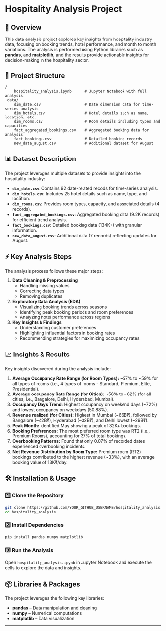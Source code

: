 # Hospitality Analysis Project



## 📌 Overview

This data analysis project explores key insights from hospitality industry data, focusing on booking trends, hotel performance, and month to month variations. The analysis is performed using Python libraries such as **pandas**, and **matplotlib**, and the results provide actionable insights for decision-making in the hospitality sector.

## 📂 Project Structure

```
/
    hospitality_analysis.ipynb      # Jupyter Notebook with full analysis
 data/
    dim_date.csv                    # Date dimension data for time-series analysis
    dim_hotels.csv                  # Hotel details such as name, location, etc.
    dim_rooms.csv                   # Room details including types and capacities
    fact_aggregated_bookings.csv    # Aggregated booking data for analysis
    fact_bookings.csv               # Detailed booking records
    new_data_august.csv             # Additional dataset for August
```

## 📊 Dataset Description

The project leverages multiple datasets to provide insights into the hospitality industry:

- **`dim_date.csv`**: Contains 92 date-related recods for time-series analysis. 
- **`dim_hotels.csv`**: Includes 25 hotel details such as name, type, and location.
- **`dim_rooms.csv`**: Provides room types, capacity, and associated details (4 records).
- **`fact_aggregated_bookings.csv`**: Aggregated booking data (9.2K records) for efficient trend analysis.
- **`fact_bookings.csv`**: Detailed booking data (134K+) with granular information.
- **`new_data_august.csv`**: Additional data (7 records) reflecting updates for August.

## ⚡ Key Analysis Steps

The analysis process follows these major steps:

1. **Data Cleaning & Preprocessing**
   - Handling missing values
   - Correcting data types
   - Removing duplicates
2. **Exploratory Data Analysis (EDA)**
   - Visualizing booking trends across seasons
   - Identifying peak booking periods and room preferences
   - Analyzing hotel performance across regions
3. **Key Insights & Findings**
   - Understanding customer preferences
   - Highlighting influential factors in booking rates
   - Recommending strategies for maximizing occupancy rates

## 📈 Insights & Results

Key insights discovered during the analysis include:

1. **Average Occupancy Rate Range (for Room Types):** ~57% to ~59% for all types of rooms (i.e., 4 types of rooms - Standard, Premium, Elite, Presidential).
2. **Average occupancy Rate Range (for Cities):** ~56% to ~62% (for all cities, i.e., Bangalore, Delhi, Hyderabad, Mumbai).
3. **Occupancy Days Trend**: Highest occupancy on weekend days (~72%) and lowest occupancy on weekdays (50.88%).
4. **Revenue realized (for Cities):** Highest in Mumbai (~66B₹), followed by Bangalore (~42B₹), Hyderabad (~32B₹), and Delhi lowest (~29B₹).
5. **Peak Month:** Identified May showing a peak of 32K+ bookings.
6. **Booking Preferences:** The most preferred room type was RT2 (i.e., Premium Rooms), accounting for 37% of total bookings.
7. **Overbooking Patterns:** Found that only 0.07% of recorded dates experienced overbooking incidents.
8. **Net Revenue Distribution by Room Type:** Premium room (RT2) bookings contributed to the highest revenue (~33%), with an average booking value of 13K₹/day.



## 🛠 Installation & Usage

### 1️⃣ Clone the Repository

```bash
git clone https://github.com/YOUR_GITHUB_USERNAME/hospitality_analysis.git
cd hospitality_analysis
```

### 2️⃣ Install Dependencies

```bash
pip install pandas numpy matplotlib
```

### 3️⃣ Run the Analysis

Open `hospitality_analysis.ipynb` in Jupyter Notebook and execute the cells to explore the data and insights.

## 📦 Libraries & Packages

The project leverages the following key libraries:

- **pandas** – Data manipulation and cleaning
- **numpy** – Numerical computations
- **matplotlib** – Data visualization

---

